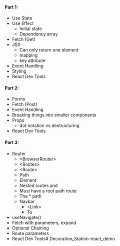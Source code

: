 #### Part 1:

- Use State
- Use Effect
  - Initial state
  - Dependency array
- Fetch (Get)
- JSX
  - Can only return one element
  - mapping
  - key attribute
- Event Handling
- Styling
- React Dev Tools

#### Part 2:

- Forms
- Fetch (Post)
- Event Handling
- Breaking things into smaller components
- Props
  - dot notation vs destructuring
- React Dev Tools

#### Part 3:

- Router
  - \<BrowserRouter>
  - \<Routes>
  - \<Route>
  - Path
  - Element
  - Nested routes and <Outlet>
  - Must have a root path route
  - The \* path
  - Navbar
    - \<Link>
    - To
- useNavigate()
- Fetch with parameters, expand
- Optional Chaining
- Route parameters
- React Dev Tools# Decoration_Station-react_demo
